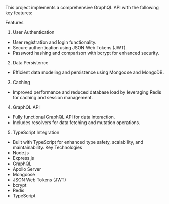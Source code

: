 This project implements a comprehensive GraphQL API with the following key features:

Features
1. User Authentication
  - User registration and login functionality.
  - Secure authentication using JSON Web Tokens (JWT).
  - Password hashing and comparison with bcrypt for enhanced security.
2. Data Persistence
  - Efficient data modeling and persistence using Mongoose and MongoDB.
3. Caching
  - Improved performance and reduced database load by leveraging Redis for caching and session management.
4. GraphQL API
  - Fully functional GraphQL API for data interaction.
  - Includes resolvers for data fetching and mutation operations.
5. TypeScript Integration
  - Built with TypeScript for enhanced type safety, scalability, and maintainability.
Key Technologies
 - Node.js
 - Express.js
 - GraphQL
 - Apollo Server
 - Mongoose
 - JSON Web Tokens (JWT)
 - bcrypt
 - Redis
 - TypeScript
